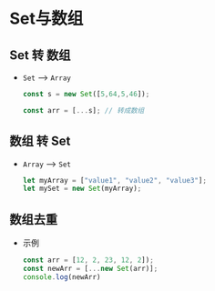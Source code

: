 # Set与数组

## Set 转 数组

  - `Set` --> `Array`

    ```javascript
    const s = new Set([5,64,5,46]);

    const arr = [...s]; // 转成数组
    ```

## 数组 转 Set

  - `Array` --> `Set`

    ```javascript
    let myArray = ["value1", "value2", "value3"];
    let mySet = new Set(myArray);
    ```

## 数组去重

  - 示例

    ```javascript
    const arr = [12, 2, 23, 12, 2]);
    const newArr = [...new Set(arr)];
    console.log(newArr)
    ```

